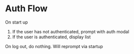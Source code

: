 # Auth Flow

On start up

1. If the user has not authenticated, prompt with auth modal
2. If the user is authenticated, display list

On log out, do nothing. Will reprompt via startup


